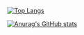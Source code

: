 
[![Top Langs](https://github-readme-stats.vercel.app/api/top-langs/?username=OscarAglr&layout=compact)](https://github.com/anuraghazra/github-readme-stats)

[![Anurag's GitHub stats](https://github-readme-stats.vercel.app/api?username=OscarAglr)](https://github.com/anuraghazra/github-readme-stats)
